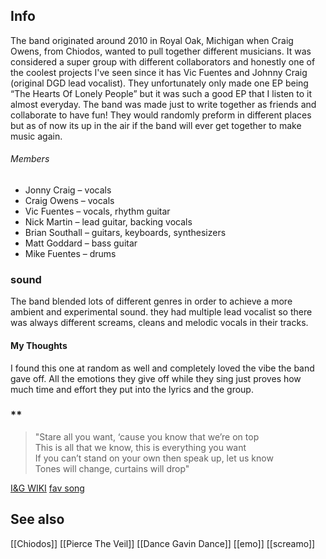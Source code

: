 ## Info
The band originated around 2010 in Royal Oak, Michigan when Craig Owens, from Chiodos, wanted to pull together different musicians. It was considered a super group with different collaborators and honestly one of the coolest projects I've seen since it has Vic Fuentes and Johnny Craig (original DGD lead vocalist). They unfortunately only made one EP being “The Hearts Of Lonely People” but it was such a good EP that I listen to it almost everyday. The band was made just to write together as friends and collaborate to have fun! They would randomly preform in different places but as of now its up in the air if the band will ever get together to make music again.
###### Members
* Jonny Craig – vocals
* Craig Owens – vocals
* Vic Fuentes – vocals, rhythm guitar
* Nick Martin – lead guitar, backing vocals
* Brian Southall – guitars, keyboards, synthesizers
* Matt Goddard – bass guitar
* Mike Fuentes – drums
### sound
The band blended lots of different genres in order to achieve a more ambient and experimental sound. they had multiple lead vocalist so there was always different screams, cleans and melodic vocals in their tracks.
#### My Thoughts
I found this one at random as well and completely loved the vibe the band gave off. All the emotions they give off while they sing just proves how much time and effort they put into the lyrics and the group.
### **

> "Stare all you want, ‘cause you know that we’re on top  
This is all that we know, this is everything you want  
If you can’t stand on your own then speak up, let us know  
Tones will change, curtains will drop"

[I&G WIKI](https://en.wikipedia.org/wiki/Isles_%26_Glaciers)
[fav song](https://genius.com/Isles-and-glaciers-clush-lyrics)
## See also
[[Chiodos]]
[[Pierce The Veil]]
[[Dance Gavin Dance]]
[[emo]]
[[screamo]]